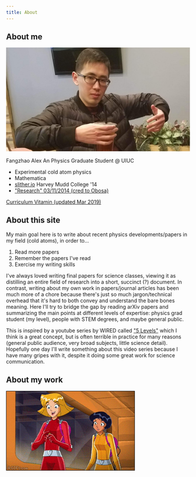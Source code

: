 ```yaml
---
title: About
---
```


## About me

![alex an](/assets/images/itsme.jpg)

Fangzhao Alex An
Physics Graduate Student @ UIUC
  * Experimental cold atom physics
  * Mathematica
  * [slither.io](http://slither.io)
Harvey Mudd College '14
  * ["Research" 03/11/2014 (cred to Obosa)](/assets/vids/rotatinglight.mp4)

[Curriculum Vitamin (updated Mar 2019)](/assets/docs/alexcv.pdf)

## About this site

My main goal here is to write about recent physics developments/papers in my field (cold atoms), in order to...
1. Read more papers
2. Remember the papers I've read
3. Exercise my writing skills

I've always loved writing final papers for science classes, viewing it as distilling an entire field of research into a short, succinct (?) document. In contrast, writing about my own work in papers/journal articles has been much more of a chore because there's just so much jargon/technical overhead that it's hard to both convey and understand the bare bones meaning. Here I'll try to bridge the gap by reading arXiv papers and summarizing the main points at different levels of expertise: physics grad student (my level), people with STEM degrees, and maybe general public.

This is inspired by a youtube series by WIRED called ["5 Levels"](https://www.youtube.com/channel/UCftwRNsjfRo08xYE31tkiyw) which I think is a great concept, but is often terrible in practice for many reasons (general public audience, very broad subjects, little science detail). Hopefully one day I'll write something about this video series because I have many gripes with it, despite it doing some great work for science communication.

## About my work
![TOTALLY](/assets/vids/lasers.gif)

